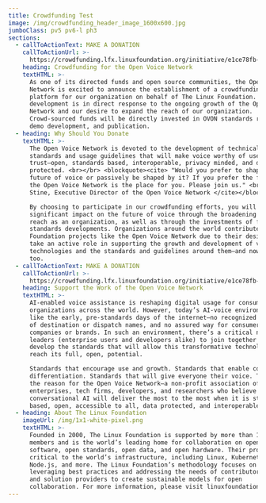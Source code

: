 ```yaml
---
title: Crowdfunding Test
image: /img/crowdfunding_header_image_1600x600.jpg
jumboClass: pv5 pv6-l ph3
sections:
  - callToActionText: MAKE A DONATION
    callToActionUrl: >-
      https://crowdfunding.lfx.linuxfoundation.org/initiative/e1ce78fb-9ca5-4746-b6a0-310a0d81f004
    heading: Crowdfunding for the Open Voice Network
    textHTML: >-
      As one of its directed funds and open source communities, the Open Voice
      Network is excited to announce the establishment of a crowdfunding
      platform for our organization on behalf of The Linux Foundation. This
      development is in direct response to the ongoing growth of the Open Voice
      Network and our desire to expand the reach of our organization.
      Crowd-sourced funds will be directly invested in OVON standards research,
      demo development, and publication.
  - heading: Why Should You Donate
    textHTML: >-
      The Open Voice Network is devoted to the development of technical
      standards and usage guidelines that will make voice worthy of user
      trust—open, standards based, interoperable, privacy minded, and data
      protected. <br></br> <blockquote><cite> "Would you prefer to shape the
      future of voice or passively be shaped by it? If you prefer the former,
      the Open Voice Network is the place for you. Please join us." <br></br>Jon
      Stine, Executive Director of the Open Voice Network </cite></blockquote>

      By choosing to participate in our crowdfunding efforts, you will have a
      significant impact on the future of voice through the broadening of our
      reach as an organization, as well as through the investments of future
      standards developments. Organizations around the world contribute to Linux
      Foundation projects like the Open Voice Network due to their desire to
      take an active role in supporting the growth and development of voice
      technologies and the standards and guidelines around them—and now, you can
      too.
  - callToActionText: MAKE A DONATION
    callToActionUrl: >-
      https://crowdfunding.lfx.linuxfoundation.org/initiative/e1ce78fb-9ca5-4746-b6a0-310a0d81f004
    heading: Support the Work of the Open Voice Network
    textHTML: >-
      AI-enabled voice assistance is reshaping digital usage for consumers and
      organizations across the world. However, today’s AI-voice environment is
      like the early, pre-standards days of the internet—no recognized registry
      of destination or dispatch names, and no assured way for consumers to find
      companies or brands. In such an environment, there’s a critical need for
      leaders (enterprise users and developers alike) to join together and
      develop the standards that will allow this transformative technology to
      reach its full, open, potential.

      Standards that encourage use and growth. Standards that enable competitive
      differentiation. Standards that will give everyone their voice. This is
      the reason for the Open Voice Network—a non-profit association of
      enterprises, tech firms, developers, and researchers who believe that
      conversational AI will deliver the most to the most when it is standards
      based, open, accessible to all, data protected, and interoperable.
  - heading: About The Linux Foundation
    imageUrl: /img/1x1-white-pixel.png
    textHTML: >-
      Founded in 2000, The Linux Foundation is supported by more than 1,000
      members and is the world’s leading home for collaboration on open source
      software, open standards, open data, and open hardware. Their projects are
      critical to the world’s infrastructure, including Linux, Kubernetes,
      Node.js, and more. The Linux Foundation’s methodology focuses on
      leveraging best practices and addressing the needs of contributors, users,
      and solution providers to create sustainable models for open
      collaboration. For more information, please visit linuxfoundation.org.
---
```


